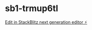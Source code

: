 # sb1-trmup6tl

[Edit in StackBlitz next generation editor ⚡️](https://stackblitz.com/~/github.com/gugl021/sb1-trmup6tl)